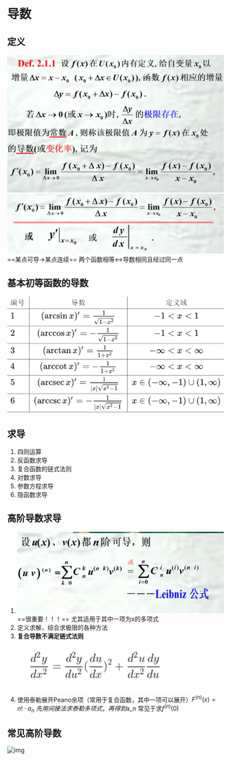 # 导数
## 定义
![](images/2022-11-02-22-23-04.png)
![](images/2022-11-02-22-23-24.png)
==某点可导$\to$某点连续==
两个函数相等$\leftrightarrow$导数相同且经过同一点

## 基本初等函数的导数
![](images/2022-11-02-22-27-36.png)

## 求导
1. 四则运算
2. 反函数求导
3. 复合函数的链式法则
4. 对数求导
5. 参数方程求导
6. 隐函数求导

## 高阶导数求导
1. ![](images/2022-11-02-22-35-51.png)
   ==很重要！！！==
   尤其适用于其中一项为x的多项式
2. 定义求解，综合求极限的各种方法
3. **复合导数不满足链式法则**
   ![](images/2022-11-03-22-38-36.png)
4. 使用泰勒展开Peano余项（常用于复合函数，其中一项可以展开）$F^{(n)}(x)=n!\cdot a_n$
   $先用间接法求泰勒多项式，再得到$a_n
   常见于求$f^{(n)}(0)$
   

## 常见高阶导数
![img](https://iknow-pic.cdn.bcebos.com/0bd162d9f2d3572c257d484d9813632763d0c380)

